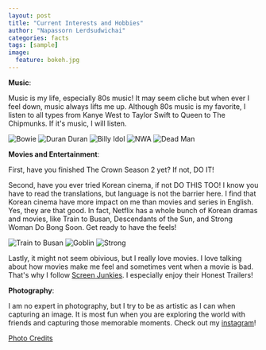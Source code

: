 ```yaml
---
layout: post
title: "Current Interests and Hobbies"
author: "Napassorn Lerdsudwichai"
categories: facts
tags: [sample]
image:
  feature: bokeh.jpg
---
```


**Music**:  

Music is my life, especially 80s music! It may seem cliche but when ever I feel down, music always lifts me up. Although 80s music is 
my favorite, I listen to all types from Kanye West to Taylor Swift to Queen to The Chipmunks. If it's music, I will listen.  

![Bowie](https://s3-eu-central-1.amazonaws.com/centaur-wp/designweek/prod/content/uploads/2016/01/11163836/aladdin-sane-album-cover-david-bowie.jpg)
![Duran Duran](http://www.billboard.com/files/styles/900_wide/public/media/Duran-Duran-Rio-album-covers-billboard-1000x1000.jpg)
![Billy Idol](https://i.pinimg.com/736x/35/d2/93/35d29332bb130b0fcb382ec8daa156ef--billy-idol-albums-caligula.jpg)
![NWA](https://images.rapgenius.com/17cace45fc328e7d2b0531f3d0fca079.1000x1000x1.jpg)
![Dead Man](https://images-na.ssl-images-amazon.com/images/I/81O590QJWhL._SL1127_.jpg)

**Movies and Entertainment**:  

First, have you finished The Crown Season 2 yet? If not, DO IT!  

Second, have you ever tried Korean cinema, if not DO THIS TOO! I know you have to read the translations, but language is not the barrier here. I find that Korean cinema have more impact on me than movies and series in English. Yes, they are that good. In fact, Netflix has a whole bunch of Korean dramas and movies, like Train to Busan, Descendants of the Sun, and Strong Woman Do Bong Soon. Get ready to have the feels!       

![Train to Busan](http://www.wellgousa.com/sites/default/files/theatrical/Heropage-980x560_62.jpg)
![Goblin](https://1.bp.blogspot.com/-UO3XTKqJLVk/WH8_oZtvC8I/AAAAAAAADKE/0eGrDS_mogkvA89rBZdrQYd938SvWz4AACLcB/w1200-h630-p-k-no-nu/goblin.jpg)
![Strong](https://occ-0-114-116.1.nflxso.net/art/59d78/f44886d9140050119324739098721e0559f59d78.jpg)  

Lastly, it might not seem obivious, but I really love movies. I love talking about how movies make me feel and sometimes vent when a movie is bad. That's why I follow [Screen Junkies](http://www.screenjunkies.com/). I especially enjoy their Honest Trailers!   

**Photography**:  

I am no expert in photography, but I try to be as artistic as I can when capturing an image. It is most fun when you are exploring the world with friends and capturing those memorable moments. Check out my [instagram](https://www.instagram.com/napassor.n/)!     

[Photo Credits](http://www.neoisgreat.com/culture.htm)
